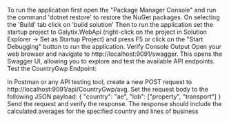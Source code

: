 To run the application first open the "Package Manager Console" and run the command 'dotnet restore' to restore the NuGet packages.
On selecting the 'Build' tab click on 'build solution'
Then to run the application set the startup project to Galytix.WebApi (right-click on the project in Solution Explorer -> Set as Startup Project) and press F5 or click on the "Start Debugging" button to run the application.
Verify Console Output
Open your web browser and navigate to http://localhost:9091/swagger. This opens the Swagger UI, allowing you to explore and test the available API endpoints.
Test the CountryGwp Endpoint:

In Postman or any API testing tool, create a new POST request to http://localhost:9091/api/CountryGwp/avg.
Set the request body to the following JSON payload:
{
    "country": "ae",
    "lob": ["property", "transport"]
}
Send the request and verify the response. The response should include the calculated averages for the specified country and lines of business
